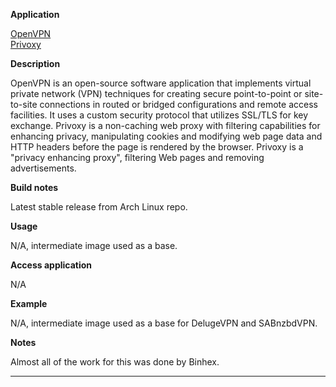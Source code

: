 **Application**

[OpenVPN](https://openvpn.net/)  
[Privoxy](http://www.privoxy.org/)

**Description**

OpenVPN is an open-source software application that implements virtual private network (VPN) techniques for creating secure point-to-point or site-to-site connections in routed or bridged configurations and remote access facilities. It uses a custom security protocol that utilizes SSL/TLS for key exchange. Privoxy is a non-caching web proxy with filtering capabilities for enhancing privacy, manipulating cookies and modifying web page data and HTTP headers before the page is rendered by the browser. Privoxy is a "privacy enhancing proxy", filtering Web pages and removing advertisements.

**Build notes**

Latest stable release from Arch Linux repo.

**Usage**

N/A, intermediate image used as a base.

**Access application**

N/A

**Example**

N/A, intermediate image used as a base for DelugeVPN and SABnzbdVPN.

**Notes**

Almost all of the work for this was done by Binhex.
___
